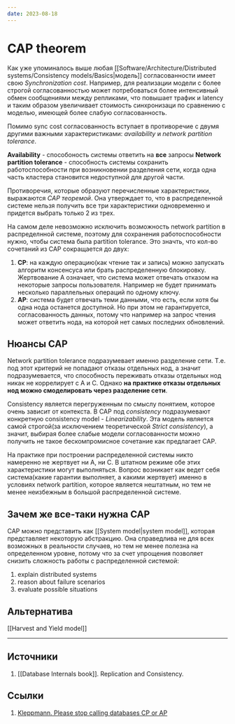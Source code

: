 ```yaml
---
date: 2023-08-18
---
```

# CAP theorem

Как уже упоминалось выше любая [[Software/Architecture/Distributed systems/Consistency models/Basics|модель]] согласованности имеет свою *Synchronization cost*. Например, для реализации модели с более строгой согласованностью может потребоваться более интенсивный обмен сообщениями между репликами, что повышает трафик и latency и таким образом увеличивает стоимость синхронизаци по сравнению с моделью, имеющей более слабую согласованность.

Помимо sync cost согласованность вступает в противоречие с двумя другими важными характеристиками: *availability* и *network partition tolerance*.

**Availability** - способоность системы ответить на **все** запросы
**Network partition tolerance** - способность системы сохранить работоспособности при возникновении разделения сети, когда одна часть кластера становится недоступной для другой части.

Противоречия, которые образуют перечисленные характеристики, выражаются *CAP теоремой*. Она утверждает то, что в распределенной системе нельзя получить все три характеристики одновременно и придется выбрать только 2 из трех.

На самом деле невозможно исключить возможность network partition в распределнной системе, поэтому для сохранения работоспособности нужно, чтобы система была partition tolerance. Это значть, что кол-во сочетаний из CAP сокращается до двух:

1. **CP**: на каждую операцию(как чтение так и запись) можно запускать алгоритм консенсуса или брать распределенную блокировку. Жертвование А означает, что система может отвечать отказом на некоторые запросы пользователя. Например не будет принимать несколько параллельных операций по одному ключу.
1. **AP**: система будет отвечать теми данными, что есть, если хотя бы одна нода останется доступной. Но при этом не гарантируется, согласованность данных, потому что например на запрос чтения может ответить нода, на которой нет самых последних обновлений.

## Нюансы CAP

Network partition tolerance подразумевает именно разделение сети. Т.е. под этот критерий не попадают отказы отдельных нод, а значит подразумевается, что способность переживать отказы отдельных нод никак не коррелирует с A и C. Однако **на практике отказы отдельных нод можно смоделировать через разделение сети**.

Consistency является перегруженным по смыслу понятием, которое очень зависит от контекста. В САP под *consistency*  подразумевают конкретную consistency model - *Linearizability*. Эта модель является самой строгой(за исключением теоретической *Strict consistency*), а значит, выбирая более слабые модели согласованности можно получить не такое бескомпромисное сочетание как предлагает CAP.

На практике при построении распределенной системы никто намеренно не жертвует ни A, ни C. В штатном режиме обе этих характеристики могут выполняться. Вопрос возникает как ведет себя система(какие гарантии выполняет, а какими жертвует) именно в условиях network partition, которое является нештатным, но тем не менее неизбежным в большой распределенной системе.

## Зачем же все-таки нужна CAP

CAP можно представить как [[System model|system model]], которая представляет некоторую абстракцию. Она справедлива не для всех возможных в реальности случаев, но тем не менее полезна на определенном уровне, потому что за счет упрощения позволяет снизить сложность работы с распределенной системой:

1. explain distributed systems
1. reason about failure scenarios
1. evaluate possible situations

## Альтернатива

[[Harvest and Yield model]]

---

## Источники

1. [[Database Internals book]]. Replication and Consistency.

## Ссылки

1. [Kleppmann. Please stop calling databases CP or AP](https://martin.kleppmann.com/2015/05/11/please-stop-calling-databases-cp-or-ap.html)
